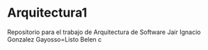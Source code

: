 # Arquitectura1
Repositorio para el trabajo de Arquitectura de Software
Jair Ignacio Gonzalez Gayosso=Listo
Belen c